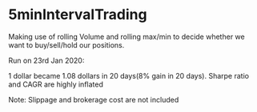 # 5minIntervalTrading

Making use of rolling Volume and rolling max/min to decide whether we want to buy/sell/hold our positions.

Run on 23rd Jan 2020:

1 dollar became 1.08 dollars in 20 days(8% gain in 20 days). Sharpe ratio and CAGR are highly inflated

Note: Slippage and brokerage cost are not included
